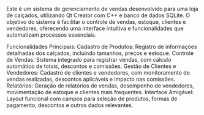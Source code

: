 Este é um sistema de gerenciamento de vendas desenvolvido para uma loja de calçados, utilizando Qt Creator com C++ e banco de dados SQLite. 
O objetivo do sistema é facilitar o controle de vendas, estoque, clientes e vendedores, oferecendo uma interface intuitiva e funcionalidades que automatizam processos essenciais.

Funcionalidades Principais:
Cadastro de Produtos: Registro de informações detalhadas dos calçados, incluindo tamanhos, preços e estoque.
Controle de Vendas: Sistema integrado para registrar vendas, com cálculo automático de totais, descontos e comissões.
Gestão de Clientes e Vendedores: Cadastro de clientes e vendedores, com monitoramento de vendas realizadas, descontos aplicáveis e impacto nas comissões.
Relatórios: Geração de relatórios de vendas, desempenho de vendedores, movimentação de estoque e clientes mais frequentes.
Interface Amigável: Layout funcional com campos para seleção de produtos, formas de pagamento, descontos e outros dados relevantes.
